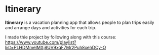 # Itinerary

**Itinerary** is a vacation planning app that allows people to plan trips easily and arrange days and activities for each trip.

I made thie project by following along with this course: https://www.youtube.com/playlist?list=PLHDMmeIMXj8UV9xqF7Mr2Puh8xehDCy-O
